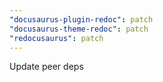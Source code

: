 ```yaml
---
"docusaurus-plugin-redoc": patch
"docusaurus-theme-redoc": patch
"redocusaurus": patch
---
```


Update peer deps
